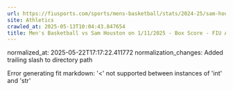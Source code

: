 ```yaml
---
url: https://fiusports.com/sports/mens-basketball/stats/2024-25/sam-houston/boxscore/12664/
site: Athletics
crawled_at: 2025-05-13T10:04:43.847654
title: Men's Basketball vs Sam Houston on 1/11/2025 - Box Score - FIU Athletics
---
```

normalized_at: 2025-05-22T17:17:22.411772
normalization_changes: Added trailing slash to directory path

Error generating fit markdown: '<' not supported between instances of 'int' and 'str'